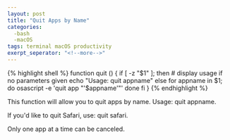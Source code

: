 ```yaml
---
layout: post
title: "Quit Apps by Name"
categories: 
  -bash 
  -macOS
tags: terminal macOS productivity
exerpt_seperator: "<!--more-->"
---
```


{% highlight shell %}
function quit () {
  if [ -z "$1" ]; then
     # display usage if no parameters given
     echo "Usage: quit appname"
  else
    for appname in $1; do
      osascript -e 'quit app "'$appname'"'
    done
  fi
}
{% endhighlight %}

<!--more-->

This function will allow you to quit apps by name. Usage: quit appname. 

If you'd like to quit Safari, use: quit safari.

Only one app at a time can be canceled. 
